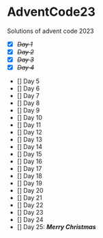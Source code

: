 # AdventCode23
Solutions of advent code 2023
- [x] ~~*Day 1*~~
- [x] ~~*Day 2*~~
- [x] ~~*Day 3*~~ 
- [x] ~~*Day 4*~~
- [] Day 5
- [] Day 6
- [] Day 7
- [] Day 8
- [] Day 9
- [] Day 10
- [] Day 11
- [] Day 12
- [] Day 13
- [] Day 14
- [] Day 15
- [] Day 16
- [] Day 17
- [] Day 18
- [] Day 19
- [] Day 20
- [] Day 21
- [] Day 22
- [] Day 23
- [] Day 24
- [] Day 25: ***Merry Christmas***
